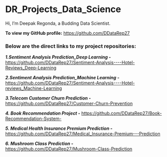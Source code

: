 # DR_Projects_Data_Science

Hi, I’m Deepak Regonda, a Budding Data Scientist.

**To view my GitHub profile:** https://github.com/DDataRep27


### Below are the direct links to my project repositories:


***1.Sentiment Analysis Prediction_Deep Learning -*** https://github.com/DDataRep27/Sentiment-Analysis----Hotel-Reviews_Deep-Learning

***2.Sentiment Analysis Prediction_Machine Learning -*** https://github.com/DDataRep27/Sentiment-Analysis----Hotel-reviews_Machine-Learning

***3.Telecom Customer Churn Prediction -*** https://github.com/DDataRep27/Customer-Churn-Prevention

***4. Book Recommendation Project -*** https://github.com/DDataRep27/Book-Recommendation-System-

***5. Medical Health Insurance Premium Prediction -*** https://github.com/DDataRep27/Medical_Insurance-Premium---Prediction

***6. Mushroom Class Prediction -*** https://github.com/DDataRep27/Mushroom-Class-Prediction
